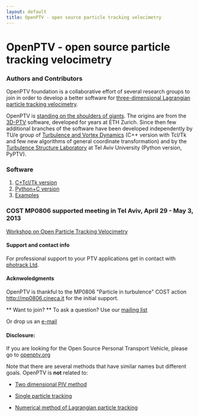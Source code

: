 ```yaml
---
layout: default
title: OpenPTV - open source particle tracking velocimetry
---
```


# OpenPTV - open source particle tracking velocimetry

### Authors and Contributors
OpenPTV foundation is a collaborative effort of several research groups to join in order to develop a better software for [three-dimensional Lagrangian particle tracking velocimetry](http://en.wikipedia.org/wiki/Particle_tracking_velocimetry). 


OpenPTV is [standing on the shoulders of giants](http://en.wikipedia.org/wiki/Standing_on_the_shoulders_of_giants). 
The origins are from the [3D-PTV](http://3dptv.github.com) software, developed for years at ETH Zurich. Since then few additional branches of the software have been developed independently by TU/e group of [Turbulence and Vortex Dynamics](http://www.tue.nl/en/university/departments/applied-physics/research/transport-physics/turbulence-and-vortex-dynamics-wdy/) (C++ version with Tcl/Tk and few new algorithms of general coordinate transformation) and by the [Turbulence Structure Laboratory](http://www.eng.tau.ac.il/turbulencelab) at Tel Aviv University (Python version, PyPTV). 


### Software 

1. [C+Tcl/Tk version](http://github.com/OpenPTV/C-TclTk)  
2. [Python+C version](http://github.com/alexlib/openptv-python)  
3. [Examples](http://github.com/OpenPTV/examples)  



### COST MP0806 supported meeting in Tel Aviv, April 29 - May 3, 2013
[Workshop on Open Particle Tracking Velocimetry](http://openptv.github.com/cost-meeting-tel-aviv.html)


#### Support and contact info

For professional support to your PTV applications get in contact with [photrack Ltd](http://www.photrack.ch).


#### Acknwoledgments
OpenPTV is thankful to the MP0806 "Particle in turbulence" COST action <http://mp0806.cineca.it> for the initial support.


** Want to join? ** To ask a question? Use our [mailing list](https://groups.google.com/forum/#!forum/openptv)

Or drop us an [e-mail](openptv@gmail.com)


#### Disclosure:

If you are looking for the Open Source Personal Transport Vehicle, please go to [openptv.org](http://www.openptv.org)


Note that there are several methods that have similar names but different goals. OpenPTV is **not** related to:

* [Two dimensional PIV method](http://en.wikipedia.org/wiki/Particle_tracking_velocimetry)

*  [Single particle tracking](http://en.wikipedia.org/wiki/Single_particle_tracking)

*  [Numerical method of Lagrangian particle tracking](http://en.wikipedia.org/wiki/Lagrangian_particle_tracking)